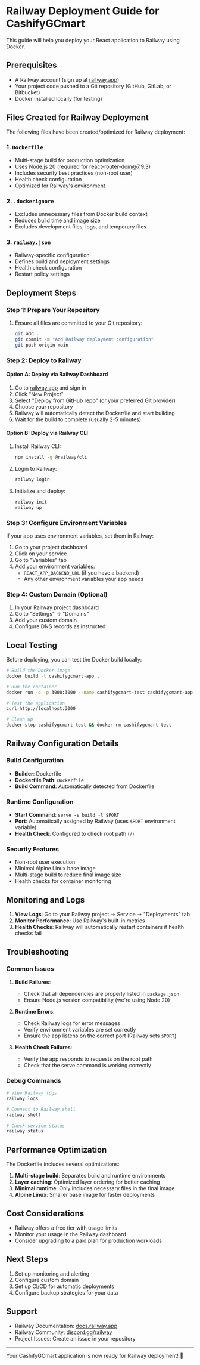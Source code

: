 # Railway Deployment Guide for CashifyGCmart

This guide will help you deploy your React application to Railway using Docker.

## Prerequisites

- A Railway account (sign up at [railway.app](https://railway.app))
- Your project code pushed to a Git repository (GitHub, GitLab, or Bitbucket)
- Docker installed locally (for testing)

## Files Created for Railway Deployment

The following files have been created/optimized for Railway deployment:

### 1. `Dockerfile`
- Multi-stage build for production optimization
- Uses Node.js 20 (required for react-router-dom@7.9.3)
- Includes security best practices (non-root user)
- Health check configuration
- Optimized for Railway's environment

### 2. `.dockerignore`
- Excludes unnecessary files from Docker build context
- Reduces build time and image size
- Excludes development files, logs, and temporary files

### 3. `railway.json`
- Railway-specific configuration
- Defines build and deployment settings
- Health check configuration
- Restart policy settings

## Deployment Steps

### Step 1: Prepare Your Repository

1. Ensure all files are committed to your Git repository:
   ```bash
   git add .
   git commit -m "Add Railway deployment configuration"
   git push origin main
   ```

### Step 2: Deploy to Railway

#### Option A: Deploy via Railway Dashboard

1. Go to [railway.app](https://railway.app) and sign in
2. Click "New Project"
3. Select "Deploy from GitHub repo" (or your preferred Git provider)
4. Choose your repository
5. Railway will automatically detect the Dockerfile and start building
6. Wait for the build to complete (usually 2-5 minutes)

#### Option B: Deploy via Railway CLI

1. Install Railway CLI:
   ```bash
   npm install -g @railway/cli
   ```

2. Login to Railway:
   ```bash
   railway login
   ```

3. Initialize and deploy:
   ```bash
   railway init
   railway up
   ```

### Step 3: Configure Environment Variables

If your app uses environment variables, set them in Railway:

1. Go to your project dashboard
2. Click on your service
3. Go to "Variables" tab
4. Add your environment variables:
   - `REACT_APP_BACKEND_URL` (if you have a backend)
   - Any other environment variables your app needs

### Step 4: Custom Domain (Optional)

1. In your Railway project dashboard
2. Go to "Settings" → "Domains"
3. Add your custom domain
4. Configure DNS records as instructed

## Local Testing

Before deploying, you can test the Docker build locally:

```bash
# Build the Docker image
docker build -t cashifygcmart-app .

# Run the container
docker run -d -p 3000:3000 --name cashifygcmart-test cashifygcmart-app

# Test the application
curl http://localhost:3000

# Clean up
docker stop cashifygcmart-test && docker rm cashifygcmart-test
```

## Railway Configuration Details

### Build Configuration
- **Builder**: Dockerfile
- **Dockerfile Path**: `Dockerfile`
- **Build Command**: Automatically detected from Dockerfile

### Runtime Configuration
- **Start Command**: `serve -s build -l $PORT`
- **Port**: Automatically assigned by Railway (uses `$PORT` environment variable)
- **Health Check**: Configured to check root path (`/`)

### Security Features
- Non-root user execution
- Minimal Alpine Linux base image
- Multi-stage build to reduce final image size
- Health checks for container monitoring

## Monitoring and Logs

1. **View Logs**: Go to your Railway project → Service → "Deployments" tab
2. **Monitor Performance**: Use Railway's built-in metrics
3. **Health Checks**: Railway will automatically restart containers if health checks fail

## Troubleshooting

### Common Issues

1. **Build Failures**:
   - Check that all dependencies are properly listed in `package.json`
   - Ensure Node.js version compatibility (we're using Node 20)

2. **Runtime Errors**:
   - Check Railway logs for error messages
   - Verify environment variables are set correctly
   - Ensure the app listens on the correct port (Railway sets `$PORT`)

3. **Health Check Failures**:
   - Verify the app responds to requests on the root path
   - Check that the serve command is working correctly

### Debug Commands

```bash
# View Railway logs
railway logs

# Connect to Railway shell
railway shell

# Check service status
railway status
```

## Performance Optimization

The Dockerfile includes several optimizations:

1. **Multi-stage build**: Separates build and runtime environments
2. **Layer caching**: Optimized layer ordering for better caching
3. **Minimal runtime**: Only includes necessary files in the final image
4. **Alpine Linux**: Smaller base image for faster deployments

## Cost Considerations

- Railway offers a free tier with usage limits
- Monitor your usage in the Railway dashboard
- Consider upgrading to a paid plan for production workloads

## Next Steps

1. Set up monitoring and alerting
2. Configure custom domain
3. Set up CI/CD for automatic deployments
4. Configure backup strategies for your data

## Support

- Railway Documentation: [docs.railway.app](https://docs.railway.app)
- Railway Community: [discord.gg/railway](https://discord.gg/railway)
- Project Issues: Create an issue in your repository

---

Your CashifyGCmart application is now ready for Railway deployment! 🚀
